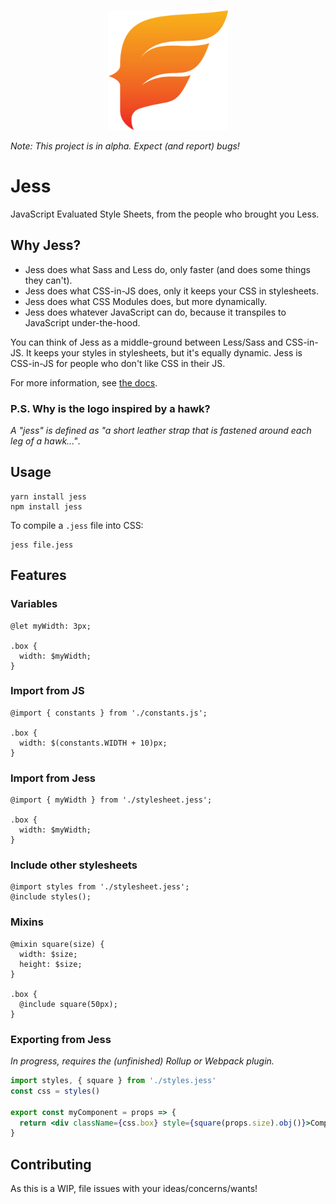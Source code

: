 <p style="text-align: center"><img width="192" src="https://raw.githubusercontent.com/jesscss/jess/master/packages/docs/static/img/android-chrome-192x192.png"></p>

_Note: This project is in alpha. Expect (and report) bugs!_
# Jess
JavaScript Evaluated Style Sheets, from the people who brought you Less.

## Why Jess?

* Jess does what Sass and Less do, only faster (and does some things they can't).
* Jess does what CSS-in-JS does, only it keeps your CSS in stylesheets.
* Jess does what CSS Modules does, but more dynamically.
* Jess does whatever JavaScript can do, because it transpiles to JavaScript under-the-hood.

You can think of Jess as a middle-ground between Less/Sass and CSS-in-JS. It keeps your styles in stylesheets, but it's equally dynamic. Jess is CSS-in-JS for people who don't like CSS in their JS.

For more information, see [the docs](https://jesscss.github.io/docs/).

### P.S. Why is the logo inspired by a hawk?

_A "jess" is defined as "a short leather strap that is fastened around each leg of a hawk..."_.

## Usage
```
yarn install jess
npm install jess
```
To compile a `.jess` file into CSS:
```
jess file.jess
```

## Features

### Variables
```less
@let myWidth: 3px;

.box {
  width: $myWidth;
}
```
### Import from JS
```less
@import { constants } from './constants.js';

.box {
  width: $(constants.WIDTH + 10)px;
}
```

### Import from Jess
```less
@import { myWidth } from './stylesheet.jess';

.box {
  width: $myWidth;
}
```

### Include other stylesheets
```less
@import styles from './stylesheet.jess';
@include styles();
```

### Mixins
```less
@mixin square(size) {
  width: $size;
  height: $size;
}

.box {
  @include square(50px);
}
```

### Exporting from Jess
_In progress, requires the (unfinished) Rollup or Webpack plugin._
```jsx
import styles, { square } from './styles.jess'
const css = styles()

export const myComponent = props => {
  return <div className={css.box} style={square(props.size).obj()}>Component</div>
}
```


## Contributing
As this is a WIP, file issues with your ideas/concerns/wants!
